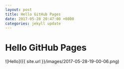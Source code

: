 ```yaml
---
layout: post
title: Hello GitHub Pages
date: 2017-05-28 20:47:00 +0800
categories: jekyll update
---
```

# Hello GitHub Pages
![Hello]({{ site.url }}/images/2017-05-28-19-00-06.png)